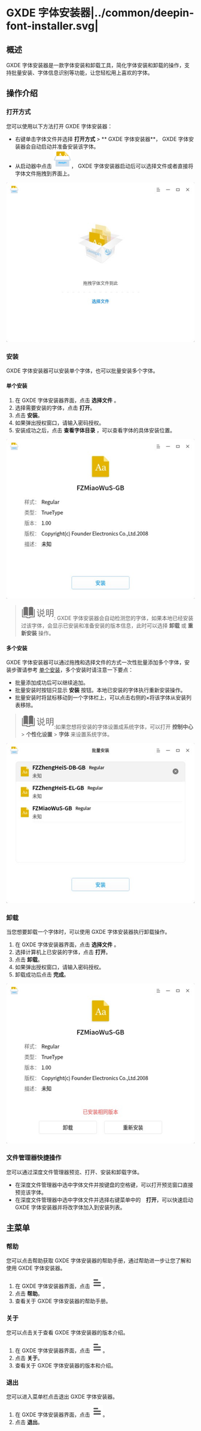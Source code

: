 #  GXDE 字体安装器|../common/deepin-font-installer.svg|

## 概述

 GXDE 字体安装器是一款字体安装和卸载工具，简化字体安装和卸载的操作，支持批量安装、字体信息识别等功能，让您轻松用上喜欢的字体。


## 操作介绍


### 打开方式

您可以使用以下方法打开 GXDE 字体安装器：

- 右键单击字体文件并选择 **打开方式** > ** GXDE 字体安装器**， GXDE 字体安装器会自动启动并准备安装该字体。
- 从启动器中点击 ![font](icon/font.svg)， GXDE 字体安装器启动后可以选择文件或者直接将字体文件拖拽到界面上。

![0|run](jpg/run.jpg)

### 安装

 GXDE 字体安装器可以安装单个字体，也可以批量安装多个字体。

#### 单个安装

1. 在 GXDE 字体安装器界面，点击 **选择文件** 。
2. 选择需要安装的字体，点击 **打开**。
3. 点击 **安装**。
4. 如果弹出授权窗口，请输入密码授权。
5. 安装成功之后，点击 **查看字体目录** ，可以查看字体的具体安装位置。

![0|single](jpg/single.jpg)

>![notes](icon/notes.svg): GXDE 字体安装器会自动检测您的字体，如果本地已经安装过该字体，会显示已安装和准备安装的版本信息，此时可以选择 **卸载** 或 **重新安装** 操作。

#### 多个安装

 GXDE 字体安装器可以通过拖拽和选择文件的方式一次性批量添加多个字体，安装步骤请参考 [单个安装](#单个安装)，多个安装时请注意一下要点：

- 批量添加成功后可以继续追加。
- 批量安装时按钮只显示 **安装** 按钮。本地已安装的字体执行重新安装操作。
- 批量安装时将鼠标移动到一个字体栏上，可以点击右侧的×将该字体从安装列表移除。

>![notes](icon/notes.svg):如果您想将安装的字体设置成系统字体，可以打开 **控制中心** > **个性化设置** > **字体** 来设置系统字体。

![0|mult](jpg/mult.jpg)

### 卸载

当您想要卸载一个字体时，可以使用 GXDE 字体安装器执行卸载操作。

1. 在 GXDE 字体安装器界面，点击 **选择文件** 。
2. 选择计算机上已安装的字体，点击 **打开**。
3. 点击 **卸载**。
4. 如果弹出授权窗口，请输入密码授权。
5. 卸载成功后点击 **完成**。

![0|uninstall](jpg/uninstall.jpg)

### 文件管理器快捷操作

您可以通过深度文件管理器预览、打开、安装和卸载字体。

- 在深度文件管理器中选中字体文件并按键盘的空格键，可以打开预览窗口直接预览该字体。
- 在深度文件管理器中选中字体文件并选择右键菜单中的　**打开**，可以快速启动 GXDE 字体安装器并将改字体加入到安装列表。

## 主菜单

### 帮助

您可以点击帮助获取 GXDE 字体安装器的帮助手册，通过帮助进一步让您了解和使用 GXDE 字体安装器。

1. 在 GXDE 字体安装器界面，点击 ![icon_menu](icon/icon_menu.svg)。
2. 点击 **帮助**。
3. 查看关于 GXDE 字体安装器的帮助手册。


### 关于

您可以点击关于查看 GXDE 字体安装器的版本介绍。

1. 在 GXDE 字体安装器界面，点击 ![icon_menu](icon/icon_menu.svg)。
2. 点击 **关于**。
3. 查看关于 GXDE 字体安装器的版本和介绍。

### 退出

您可以进入菜单栏点击退出 GXDE 字体安装器。

1. 在 GXDE 字体安装器界面，点击 ![icon_menu](icon/icon_menu.svg)。
2. 点击 **退出**。

